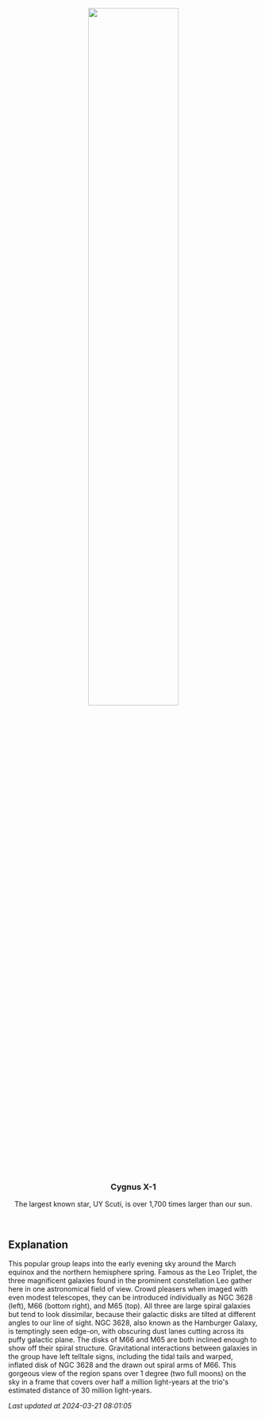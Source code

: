 <p align='center'>
    <img src='https://apod.nasa.gov/apod/image/2403/leotripletasi294large1024.jpg' width='60%' />
    <h3 align="center">Cygnus X-1</h3>
    <p align="center">The largest known star, UY Scuti, is over 1,700 times larger than our sun.</p>
</p>
<br/>

Explanation
--
This popular group leaps into the early evening sky around the March equinox and the northern hemisphere spring.  Famous as the Leo Triplet, the three magnificent galaxies found in the prominent constellation Leo gather here in one astronomical field of view. Crowd pleasers when imaged with even modest telescopes, they can be introduced individually as NGC 3628 (left), M66 (bottom right), and M65 (top). All three are large spiral galaxies but tend to look dissimilar, because their galactic disks are tilted at different angles to our line of sight. NGC 3628, also known as the Hamburger Galaxy, is temptingly seen edge-on, with obscuring dust lanes cutting across its puffy galactic plane. The disks of M66 and M65 are both inclined enough to show off their spiral structure.  Gravitational interactions between galaxies in the group have left telltale signs, including the tidal tails and warped, inflated disk of NGC 3628 and the drawn out spiral arms of M66. This gorgeous view of the region spans over 1 degree (two full moons) on the sky in a frame that covers over half a million light-years at the trio's estimated distance of 30 million light-years.


*Last updated at 2024-03-21 08:01:05*
